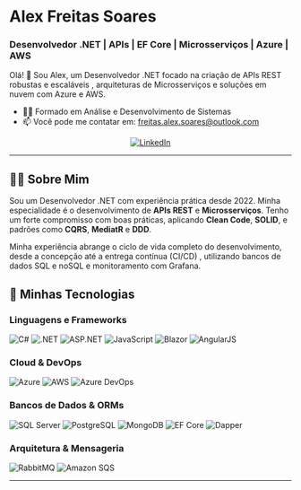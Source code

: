 # Alex Freitas Soares
### Desenvolvedor .NET | APIs | EF Core | Microsserviços | Azure |  AWS 

Olá!  👋 Sou Alex, um Desenvolvedor .NET focado na criação de APIs REST robustas e escaláveis , arquiteturas de Microsserviços e soluções em nuvem com Azure e AWS.

*  👨‍💻 Formado em Análise e Desenvolvimento de Sistemas 
*  📫 Você pode me contatar em: [freitas.alex.soares@outlook.com](mailto:freitas.alex.soares@outlook.com)

<p align="center">
  <a href="https://www.linkedin.com/in/alex-freitas-soares/" target="_blank">
    <img src="https://img.shields.io/badge/LinkedIn-0077B5?style=for-the-badge&logo=linkedin&logoColor=white" alt="LinkedIn"/>
  </a>
</p>

---

## 👨‍💻 Sobre Mim

 Sou um Desenvolvedor .NET com experiência prática desde 2022.  Minha especialidade é o desenvolvimento de **APIs REST** e **Microsserviços**.  Tenho um forte compromisso com boas práticas, aplicando **Clean Code**, **SOLID**, e padrões como **CQRS**, **MediatR** e **DDD**.

 Minha experiência abrange o ciclo de vida completo do desenvolvimento, desde a concepção até a entrega contínua (CI/CD) , utilizando bancos de dados SQL e noSQL e monitoramento com Grafana.

## 🚀 Minhas Tecnologias

### Linguagens e Frameworks
![C#](https://img.shields.io/badge/C%23-239120?style=for-the-badge&logo=c-sharp&logoColor=white)
![.NET](https://img.shields.io/badge/.NET-512BD4?style=for-the-badge&logo=dotnet&logoColor=white)
![ASP.NET](https://img.shields.io/badge/ASP.NET-512BD4?style=for-the-badge)
![JavaScript](https://img.shields.io/badge/JavaScript-F7DF1E?style=for-the-badge&logo=javascript&logoColor=black)
![Blazor](https://img.shields.io/badge/Blazor-512BD4?style=for-the-badge&logo=blazor&logoColor=white)
![AngularJS](https://img.shields.io/badge/AngularJS-E23237?style=for-the-badge&logo=angularjs&logoColor=white)

### Cloud & DevOps
![Azure](https://img.shields.io/badge/Azure-0078D4?style=for-the-badge&logo=microsoftazure&logoColor=white)
![AWS](https://img.shields.io/badge/AWS-232F3E?style=for-the-badge&logo=amazon-aws&logoColor=white)
![Azure DevOps](https://img.shields.io/badge/Azure_DevOps-0078D4?style=for-the-badge&logo=azure-devops&logoColor=white)

### Bancos de Dados & ORMs
![SQL Server](https://img.shields.io/badge/Microsoft_SQL_Server-CC2927?style=for-the-badge&logo=microsoft-sql-server&logoColor=white)
![PostgreSQL](https://img.shields.io/badge/PostgreSQL-4169E1?style=for-the-badge&logo=postgresql&logoColor=white)
![MongoDB](https://img.shields.io/badge/MongoDB-47A248?style=for-the-badge&logo=mongodb&logoColor=white)
![EF Core](https://img.shields.io/badge/Entity_Framework-512BD4?style=for-the-badge)
![Dapper](https://img.shields.io/badge/Dapper-512BD4?style=for-the-badge)

### Arquitetura & Mensageria
![RabbitMQ](https://img.shields.io/badge/RabbitMQ-FF6600?style=for-the-badge&logo=rabbitmq&logoColor=white)
![Amazon SQS](https://img.shields.io/badge/Amazon_SQS-FF4F8B?style=for-the-badge&logo=amazon-sqs&logoColor=white)

---
